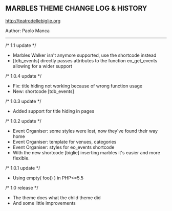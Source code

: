 ## MARBLES THEME CHANGE LOG & HISTORY

http://teatrodellebiglie.org

Author: Paolo Manca

*******************************************************************

/* 1.1 update */
- Marbles Walker isn't anymore supported, use the shortcode instead
- [tdb_events] directly passes attributes to the function eo_get_events allowing for a wider support

/* 1.0.4 update */
- Fix: title hiding not working because of wrong function usage
- New: shortcode [tdb_events]

/* 1.0.3 update */
- Added support for title hiding in pages

/* 1.0.2 update */
- Event Organiser: some styles were lost, now they've found their way home
- Event Organiser: template for venues, categories
- Event Organiser: styles for eo_events shortcode
- With the new shortcode [biglie] inserting marbles it's easier and more flexible.

/* 1.0.1 update */
- Using empty( foo() ) in PHP<=5.5

/* 1.0 release */
- The theme does what the child theme did
- And some little improvements
